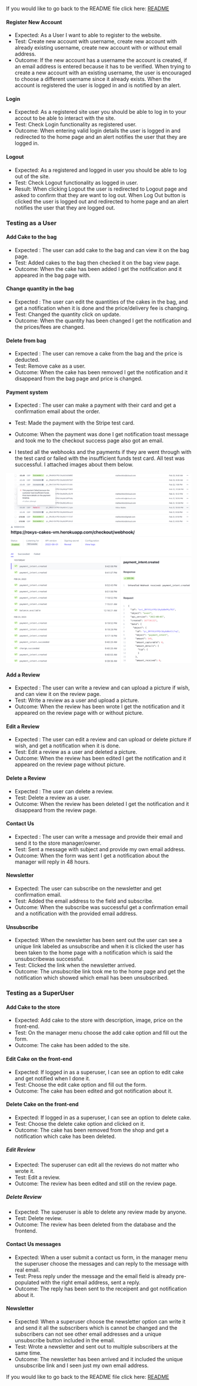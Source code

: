 If you would like to go back to the README file click here: 
    [README](/README.md)

#### **Register New Account**

* Expected: As a User I want to able to register to the website. 
* Test: Create new account with username, create new account with already existing username, create new account with or without email address.  
* Outcome: If the new account has a username the account is created, if an email address is entered because it has to be verified. When trying to create a new account with an existing username, the user is encouraged to choose a different username since it already exists. When the account is registered the user is logged in and is notified by an alert. 

#### Login

* Expected: As a registered site user you should be able to log in to your accout to be able to interact with the site.
* Test: Check Login functionality as registered user. 
* Outcome: When entering valid login details the user is logged in and redirected to the home page and an alert notifies the user that they are logged in. 

#### Logout

* Expected: As a registered and logged in user you should be able to log out of the site. 
* Test: Check Logout functionality as logged in user. 
* Result: When clicking Logout the user is redirected to Logout page and asked to confirm that they are want to log out. When Log Out button is clicked the user is logged out and redirected to home page and an alert notifies the user that they are logged out.  


### **Testing as a User**

#### Add Cake to the bag

* Expected : The user can add cake to the bag and can view it on the bag page.
* Test: Added cakes to the bag then checked it on the bag view page.
* Outcome: When the cake has been added I get the notification and it appeared in the bag page with.

#### Change quantity in the bag

* Expected : The user can edit the quantities of the cakes in the bag, and get a notification when it is done and the price/delivery fee is changing.
* Test: Changed the quantity click on update.
* Outcome: When the quantity has been changed I get the notification and the prices/fees are changed.

#### Delete from bag

* Expected : The user can remove a cake from the bag and the price is deducted.
* Test: Remove cake as a user.
* Outcome: When the cake has been removed I get the notification and it disappeard from the bag page and price is changed.

#### Payment system

* Expected : The user can make a payment with their card and get a confirmation email about the order.
* Test: Made the payment with the Stripe test card.
* Outcome: When the payment was done I get notification toast message and took me to the checkout success page also got an email.

* I tested all the webhooks and the payments if they are went through with the test card or failed with the insufficient funds test card. All test was successful. I attached images about them below.

![Stripe Payment](/media/readme/images/stripe_payments.png)
![Stripe Webhooks](/media/readme/images/stripe_wh.png)

#### Add a Review

* Expected : The user can write a review and can upload a picture if wish, and can view it on the review page.
* Test: Write a review as a user and upload a picture.
* Outcome: When the review has been wrote I get the notification and it appeared on the review page with or without picture.

#### Edit a Review

* Expected : The user can edit a review and can upload or delete picture if wish, and get a notification when it is done.
* Test: Edit a review as a user and deleted a picture.
* Outcome: When the review has been edited I get the notification and it appeared on the review page without picture.

#### Delete a Review

* Expected : The user can delete a review.
* Test: Delete a review as a user.
* Outcome: When the review has been deleted I get the notification and it disappeard from the review page.

#### Contact Us

* Expected : The user can write a message and provide their email and send it to the store manager/owner.
* Test: Sent a message with subject and provide my own email address.
* Outcome: When the form was sent I get a notification about the manager will reply in 48 hours.

#### Newsletter

* Expected: The user can subscribe on the newsletter and get confirmation email.
* Test: Added the email address to the field and subscribe.
* Outcome: When the subscribe was successful get a confirmation email and a notification with the provided email address.

#### Unsubscribe

* Expected: When the newsletter has been sent out the user can see a unique link labeled as unsubscribe and when it is clicked the user has been taken to the home page with a notification which is said the unsubscribewas successful.
* Test: Clicked the link when the newsletter arrived.
* Outcome: The unsubscribe link took me to the home page and get the notification which showed which email has been unsubscribed.

    
### **Testing as a SuperUser**

#### Add Cake to the store

* Expected: Add cake to the store with description, image, price on the front-end.
* Test: On the manager menu choose the add cake option and fill out the form.
* Outcome: The cake has been added to the site.

#### Edit Cake on the front-end

* Expected: If logged in as a superuser, I can see an option to edit cake and get notified when I done it.
* Test: Choose the edit cake option and fill out the form.
* Outcome: The cake has been edited and got notification about it.

#### Delete Cake on the front-end

* Expected: If logged in as a superuser, I can see an option to delete cake.
* Test: Choose the delete cake option and clicked on it.
* Outcome: The cake has been removed from the shop and get a notification which cake has been deleted.

##### Edit Review

* Expected: The superuser can edit all the reviews do not matter who wrote it.
* Test: Edit a review.
* Outcome: The review has been edited and still on the review page.

##### Delete Review
    
* Expected: The superuser is able to delete any review made by anyone.
* Test: Delete review.
* Outcome: The review has been deleted from the database and the frontend.

#### Contact Us messages

* Expected: When a user submit a contact us form, in the manager menu the superuser choose the messages and can reply to the message with real email.
* Test: Press reply under the message and the email field is already pre-populated with the right email address, sent a reply.
* Outcome: The reply has been sent to the receipent and got notification about it.

#### Newsletter 

* Expected: When a superuser choose the newsletter option can write it and send it all the subscribers which is cannot be changed and the subscribers can not see other email addresses and a unique unsubscribe button included in the email.
* Test: Wrote a newsletter and sent out to multiple subscribers at the same time.
* Outcome: The newsletter has been arrived and it included the unique unsubscribe link and I seen just my own email address.

If you would like to go back to the README file click here: 
    [README](/README.md)
